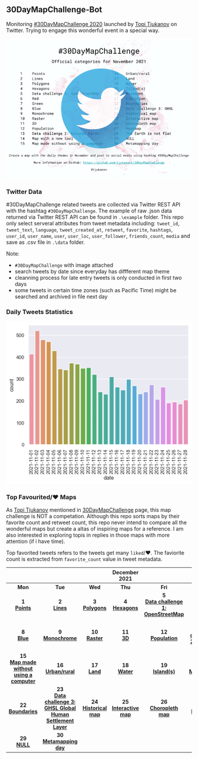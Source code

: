 ## 30DayMapChallenge-Bot
Monitoring [#30DayMapChallenge 2020](https://github.com/tjukanovt/30DayMapChallenge) launched by [Topi Tjukanov](https://twitter.com/tjukanov) on Twitter. Trying to engage this wonderful event in a special way. 

![images](./static/logo-2021.png)

### Twitter Data
#30DayMapChallenge related tweets are collected via Twitter REST API with the hashtag `#30DayMapChallenge`. The example of raw .json data returned via Twitter REST API can be found in `.\example` folder. This repo only select serveral attributes from tweet metadata including: `tweet_id`, `tweet_text`, `language`, `tweet_created_at`, `retweet`, `favorite`, `hashtags`, `user_id`, `user_name`, `user`, `user_loc`, `user_follower`, `friends_count`, `media` and save as .csv file in `.\data` folder.

Note:
-  `#30DayMapChallenge` with image attached
- search tweets by date since everyday has diffferent map theme
- cleanning process for late entry tweets is only conducted in first two days
- some tweets in certain time zones (such as Pacific Time) might be searched and archived in file next day



### Daily Tweets Statistics
![images](./static/maps_count.png)


### Top Favourited/:heart: Maps

As [Topi Tjukanov](https://twitter.com/tjukanov) mentioned in [30DayMapChallenge](https://github.com/tjukanovt/30DayMapChallenge) page, this map challenge is NOT a competation. Although this repo sorts maps by their favorite count and retweet count, this repo never intend to compare all the wonderful maps but create a altas of inspiring maps for a reference. I am also interested in exploring topis in replies in those maps with more attention (if i have time).

Top favorited tweets refers to the tweets get many `liked`/:heart:. The faviorite count is extracted from `favorite_count` value in tweet metadata. 

| |||December 2021||| |
|:---:|:---:|:---:|:---:|:---:|:---:|:---:|
| **Mon** | **Tue** | **Wed** | **Thu** | **Fri** | **Sat** | **Sun** |
| **1** <br/>**[Points](daily/day01_Points.md)**| **2** <br/>**[Lines](daily/day02_Lines.md)**   |**3** <br/>**[Polygons](daily/day03_Polygons.md)**   |**4** <br/>**[Hexagons](daily/day04_Hexagons.md)**    | **5** <br/>**[Data challenge 1: OpenStreetMap](daily/day05_Data%20challenge%201.md)**   | **6** <br/>**[Red](daily/day06_Red.md)**   | **7** <br/>**[Green](daily/day07_Green.md)**  |
| **8** <br/>**[Blue](daily/day08_Blue.md)**  | **9** <br/>**[Monochrome](daily/day09_Monochrome.md)** | **10** <br/>**[Raster](daily/day10_Raster.md)**  | **11** <br/>**[3D](daily/day11_3D.md)**  | **12** <br/>**[Population](daily/day12_Population.md)**  | **13** <br/>**[Data challenge 2: Natural Earth](daily/day13_Data%20challenge%202.md)**  | **14** <br/>**[Map with a new tool](daily/day14_Map%20with%20a%20new%20tool.md)**  |
|  **15** <br/>**[Map made without using a computer](daily/day15_Map%20made%20without%20using%20a%20computer.md)**  |  **16** <br/>**[Urban/rural](daily/day16_Urban&rural.md)**  |   **17** <br/>**[Land](daily/day17_Land.md)**   |  **18** <br/>**[Water](daily/day18_Water.md)**    |   **19** <br/>**[Island(s)](daily/day19_Island(s).md)**   |   **20** <br/> **[Movement](daily/day20_Movement.md)**  |   **21** <br/> **[Elevation](daily/day21_Elevation.md)**  |
|  **22** <br/>**[Boundaries](daily/day22_Boundaries.md)**    |   **23** <br/>**[Data challenge 3: GHSL Global Human Settlement Layer](daily/day23_Data%20challenge%203.md)**   |   **24** <br/>**[Historical map](daily/day24_Historical%20map.md)**   |   **25** <br/>**[Interactive map](daily/day25_Interactive%20map.md)**   |   **26** <br/>**[Choropleth map](daily/day26_Choropleth%20map)**   |   **27** <br/>**[Heatmap](daily/day27_Heatmap.md)**   |   **28** <br/>**[The Earth is not flat](daily/day28_The%20Earth%20is%20not%20flat.md)**   |  
| **29** <br/>**[NULL](daily/day29_NULL.md)**    |  **30** <br/> **[Metamapping day](daily/day30_Metamapping%20day.md)**   |     |     |     |     |     | 

<!-- ### Users Langauge

Tweets with `#30DayMapChallenge` hashtag from 2020-11-01 to 2020-12-02 are in **32** languages (Twitter account setting) including `es`, `en`, `fr`, `und`, `de`, `ru`, `lt`, `lv`, `no`, `tr`, `in`, `nl`, `pt`, `ja`, `et`, `ro`, `ca`, `ht`, `tl`, `pl`, `sv`, `da`, `it`, `bg`, `fi`, `eu`, `ar`, `vi`, `cy`, `ko`, `is`, `uk`.

### Users Location
By geocoding users location in their profile, I plot the map of distribution of users who involvs in this event. Geocoding process is conducted via https://geocode.localfocus.nl/

![images](./user_loc.png) -->

<!-- ### Map Wall

The grid graph (87*87) includes 7569 maps. The seperated maps(resized) can be found in `.\mapwall` folder. Since the maps were automatically collected from media url in tweets' metadata, you may find a few 'noise' or duplicate images.

![images](mapwall/mapwall_white_64.jpg)


Inspiration for the repo came from [Kalle Hallden](https://www.youtube.com/channel/UCWr0mx597DnSGLFk1WfvSkQ). -->